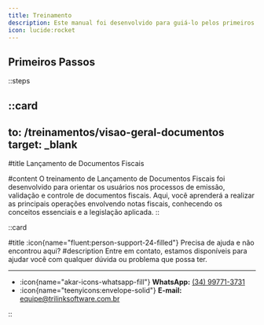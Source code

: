 ```yaml
---
title: Treinamento
description: Este manual foi desenvolvido para guiá-lo pelos primeiros passos essenciais para utilizar o sistema.
icon: lucide:rocket
---
```


## Primeiros Passos

::steps

###
::card
---
to: /treinamentos/visao-geral-documentos
target: _blank
---
#title
Lançamento de Documentos Fiscais

#content
O treinamento de Lançamento de Documentos Fiscais foi desenvolvido para orientar os usuários nos processos de emissão, validação e controle de documentos fiscais. Aqui, você aprenderá a realizar as principais operações envolvendo notas fiscais, conhecendo os conceitos essenciais e a legislação aplicada.
::

::card

#title
:icon{name="fluent:person-support-24-filled"} Precisa de ajuda e não encontrou aqui?
#description
Entre em contato, estamos disponíveis para ajudar você com qualquer dúvida ou problema que possa ter.

---

- :icon{name="akar-icons-whatsapp-fill"} **WhatsApp:** [(34) 99771-3731](https://wa.me/trilinksoftware)
- :icon{name="teenyicons:envelope-solid"} **E-mail:** [equipe@trilinksoftware.com.br](mailto:equipe@trilinksoftware.com.br)

::
